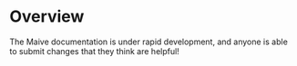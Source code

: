 # Overview

The Maive documentation is under rapid development, and anyone is able to submit changes that they think are helpful!
